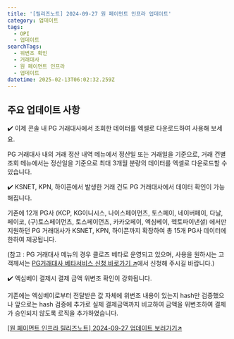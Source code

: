 ```yaml
---
title: '[릴리즈노트] 2024-09-27 원 페이먼트 인프라 업데이트'
category: 업데이트
tags:
  - OPI
  - 업데이트
searchTags:
  - 위변조 확인
  - 거래대사
  - 원 페이먼트 인프라
  - 업데이트
datetime: 2025-02-13T06:02:32.259Z
---
```


<Callout title="2024년 9월 27일 원 페이먼트 인프라 업데이트 소식을 안내드립니다." />



## **주요 업데이트 사항**

<Tag text="PG 거래대사" />

✔️ 이제 콘솔 내 PG 거래대사에서 조회한 데이터를 엑셀로 다운로드하여 사용해 보세요.



PG 거래대사 내의 거래 정산 내역 메뉴에서 정산일 또는 거래일을 기준으로, 거래 건별 조회 메뉴에서는 정산일을 기준으로 최대 3개월 분량의 데이터를 엑셀로 다운로드할 수 있습니다.

<Tag text="PG 거래대사" />

✔️ KSNET, KPN, 하이픈에서 발생한 거래 건도 PG 거래대사에서 데이터 확인이 가능해집니다.

기존에 12개 PG사 (KCP, KG이니시스, 나이스페이먼츠, 토스페이, 네이버페이, 다날, 페이코, (구)토스페이먼츠, 토스페이먼츠, 카카오페이, 엑심베이, 헥토파이낸셜) 에서만 지원하던 PG 거래대사가 KSNET, KPN, 하이픈까지 확장하여 총 15개 PG사 데이터에 한하여 제공됩니다.

(참고 : PG 거래대사 메뉴의 경우 클로즈 베타로 운영되고 있으며, 사용을 원하시는 고객께서는 [PG거래대사 베타서비스 신청 바로가기 ↗](https://forms.gle/cZAqJLGqovC1STrS8)에서 신청해 주시길 바랍니다.)

<Tag text="결제모듈 V1" />

✔️ 엑심베이 결제시 결제 금액 위변조 확인이 강화됩니다.

기존에는 엑심베이로부터 전달받은 값 자체에 위변조 내용이 있는지 hash만 검증했으나 앞으로는 hash 검증에 추가로 실제 결제금액까지 비교하여 금액을 위변조하여 결제가 승인되지 않도록 로직을 추가하였습니다.

[\[원 페이먼트 인프라 릴리즈노트\] 2024-09-27 업데이트 보러가기↗](https://developers.portone.io/release-notes/api-sdk/2024-09-27)
